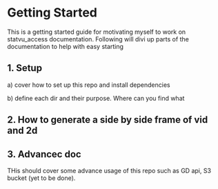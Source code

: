 # Getting Started

This is a getting started guide for motivating myself to work on statvu_access documentation. Following will divi up parts of the documentation to help with easy starting

## 1. Setup 

a) cover how to set up this repo and install dependencies

b) define each dir and their purpose. Where can you find what

 ## 2. How to generate a side by side frame of vid and 2d

 ## 3. Advancec doc

 THis should cover some advance usage of this repo such as GD api, S3 bucket (yet to be done).

 
